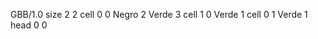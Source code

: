 <gs-board> GBB/1.0
size 2 2
cell 0 0 Negro 2 Verde 3
cell 1 0 Verde 1 
cell 0 1 Verde 1
head 0 0
 </gs-board>